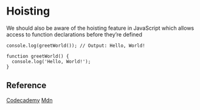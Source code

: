 # Hoisting

We should also be aware of the hoisting feature in JavaScript which allows access to function declarations before they’re defined

```
console.log(greetWorld()); // Output: Hello, World!

function greetWorld() {
  console.log('Hello, World!');
}
```

## Reference

[Codecademy](www.codecademy.com)
[Mdn](https://developer.mozilla.org/en-US/docs/Glossary/Hoisting)
